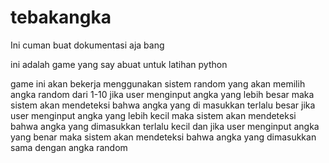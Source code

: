 # tebakangka
Ini cuman buat dokumentasi aja bang

ini adalah game yang say abuat untuk latihan python

game ini akan bekerja menggunakan sistem random yang akan memilih angka random dari 1-10
jika user menginput angka yang lebih besar maka sistem akan mendeteksi bahwa angka yang di masukkan terlalu besar
jika user menginput angka yang lebih kecil maka sistem akan mendeteksi bahwa angka yang dimasukkan terlalu kecil
dan jika user menginput angka yang benar maka sistem akan mendeteksi bahwa angka yang dimasukkan sama dengan angka random
